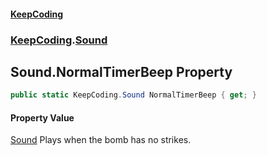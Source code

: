 #### [KeepCoding](index.md 'index')
### [KeepCoding](KeepCoding.md 'KeepCoding').[Sound](KeepCoding_Sound.md 'KeepCoding.Sound')
## Sound.NormalTimerBeep Property
```csharp
public static KeepCoding.Sound NormalTimerBeep { get; }
```
#### Property Value
[Sound](KeepCoding_Sound.md 'KeepCoding.Sound')
Plays when the bomb has no strikes.  
